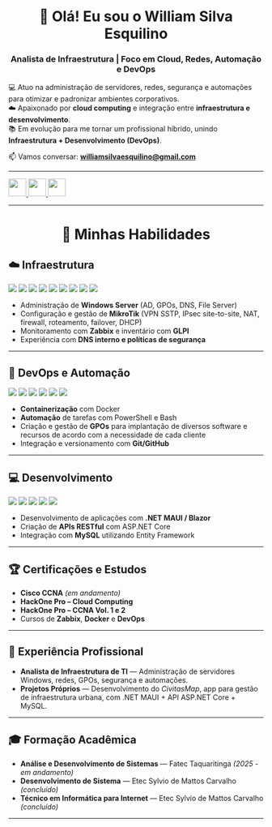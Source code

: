 <h1 align="center">👋 Olá! Eu sou o William Silva Esquilino</h1>
<h3 align="center">Analista de Infraestrutura | Foco em Cloud, Redes, Automação e DevOps</h3>

💻 Atuo na administração de servidores, redes, segurança e automações para otimizar e padronizar ambientes corporativos.  
☁️ Apaixonado por **cloud computing** e integração entre **infraestrutura e desenvolvimento**.  
📚 Em evolução para me tornar um profissional híbrido, unindo **Infraestrutura + Desenvolvimento (DevOps)**.

📫 Vamos conversar: **williamsilvaesquilino@gmail.com**

---

<div align="left">
  <a href="https://www.linkedin.com/in/williamesquilino" target="_blank">
    <img src="https://img.shields.io/static/v1?message=LinkedIn&logo=linkedin&label=&color=0077B5&logoColor=white&style=for-the-badge" height="35" />
  </a>
  <a href="mailto:williamsilvaesquilino@gmail.com" target="_blank">
    <img src="https://img.shields.io/static/v1?message=Email&logo=microsoftoutlook&label=&color=0078D4&logoColor=white&style=for-the-badge" height="35" />
  </a>
  <a href="https://wa.me/qr/WWBQWFVRWDHLG1" target="_blank">
    <img src="https://img.shields.io/static/v1?message=Whatsapp&logo=whatsapp&label=&color=25D366&logoColor=white&style=for-the-badge" height="35" />
  </a>
</div>

---

<h1 align="center">🚀 Minhas Habilidades</h1>

## ☁️ **Infraestrutura**
<div align="left">
  <img src="https://img.shields.io/badge/Windows%20Server-0078D4?style=for-the-badge&logo=windows&logoColor=white" />
  <img src="https://img.shields.io/badge/Active%20Directory-003366?style=for-the-badge&logo=windows&logoColor=white" />
  <img src="https://img.shields.io/badge/GPO-000000?style=for-the-badge&logo=windows&logoColor=white" />
  <img src="https://img.shields.io/badge/MikroTik-293239?style=for-the-badge&logoColor=white" />
  <img src="https://img.shields.io/badge/AWS-FF9900?style=for-the-badge&logo=amazonaws&logoColor=white" />
  <img src="https://img.shields.io/badge/Azure-0078D4?style=for-the-badge&logo=microsoftazure&logoColor=white" />
  <img src="https://img.shields.io/badge/Linux-333333?style=for-the-badge&logo=linux&logoColor=white" />
  <img src="https://img.shields.io/badge/Zabbix-FF0000?style=for-the-badge&logo=zabbix&logoColor=white" />
  <img src="https://img.shields.io/badge/GLPI-2F528F?style=for-the-badge&logoColor=white" />
</div>

- Administração de **Windows Server** (AD, GPOs, DNS, File Server)
- Configuração e gestão de **MikroTik** (VPN SSTP, IPsec site-to-site, NAT, firewall, roteamento, failover, DHCP)
- Monitoramento com **Zabbix** e inventário com **GLPI**
- Experiência com **DNS interno e políticas de segurança**

---

## 🔧 **DevOps e Automação**
<div align="left">
  <img src="https://img.shields.io/badge/Docker-2496ED?style=for-the-badge&logo=docker&logoColor=white" />
  <img src="https://img.shields.io/badge/Terraform-7B42BC?style=for-the-badge&logo=terraform&logoColor=white" />
  <img src="https://img.shields.io/badge/PowerShell-5391FE?style=for-the-badge&logo=powershell&logoColor=white" />
  <img src="https://img.shields.io/badge/Bash-4EAA25?style=for-the-badge&logo=gnubash&logoColor=white" />
  <img src="https://img.shields.io/badge/Git-F05032?style=for-the-badge&logo=git&logoColor=white" />
  <img src="https://img.shields.io/badge/GitHub-181717?style=for-the-badge&logo=github&logoColor=white" />
</div>

- **Containerização** com Docker
- **Automação** de tarefas com PowerShell e Bash
- Criação e gestão de **GPOs** para implantação de diversos software e recursos de acordo com a necessidade de cada cliente
- Integração e versionamento com **Git/GitHub**

---

## 💻 **Desenvolvimento**
<div align="left">
  <img src="https://img.shields.io/badge/.NET-512BD4?style=for-the-badge&logoColor=white" />
  <img src="https://img.shields.io/badge/Blazor-512BD4?style=for-the-badge&logo=blazor&logoColor=white" />
  <img src="https://img.shields.io/badge/C%23-239120?style=for-the-badge&logo=c-sharp&logoColor=white" />
  <img src="https://img.shields.io/badge/JavaScript-F7DF1E?style=for-the-badge&logo=javascript&logoColor=black" />
  <img src="https://img.shields.io/badge/MySQL-4479A1?style=for-the-badge&logo=mysql&logoColor=white" />
</div>

- Desenvolvimento de aplicações com **.NET MAUI / Blazor**
- Criação de **APIs RESTful** com ASP.NET Core
- Integração com **MySQL** utilizando Entity Framework

---

## 🏆 **Certificações e Estudos**
- **Cisco CCNA** *(em andamento)*
- **HackOne Pro – Cloud Computing**
- **HackOne Pro – CCNA Vol. 1 e 2**
- Cursos de **Zabbix**, **Docker** e **DevOps**

---

## 💼 **Experiência Profissional**
- **Analista de Infraestrutura de TI** — Administração de servidores Windows, redes, GPOs, segurança e automações.
- **Projetos Próprios** — Desenvolvimento do *CivitasMap*, app para gestão de infraestrutura urbana, com .NET MAUI + API ASP.NET Core + MySQL.

---

## 🎓 **Formação Acadêmica**
- **Análise e Desenvolvimento de Sistemas** — Fatec Taquaritinga *(2025 - em andamento)*
- **Desenvolvimento de Sistema** — Etec Sylvio de Mattos Carvalho *(concluído)*
- **Técnico em Informática para Internet** — Etec Sylvio de Mattos Carvalho *(concluído)*

---
